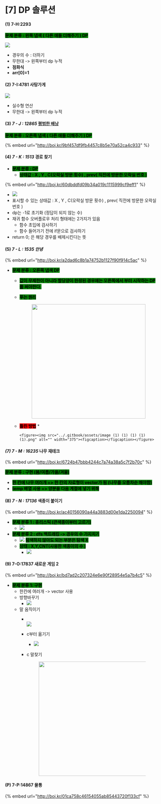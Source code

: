 # \[7] DP 솔루션

#### (1) 7-H:2293

<mark style="background-color:green;">**문제 분류 : 왼쪽 냅색 ( 다른 애들 더해주기 ) DP**</mark>

![](<../.gitbook/assets/image (3) (1) (1) (1).png>)

* 경우의 수 : 더하기
* 무한대 -> 왼쪽부터 dp 누적
* **점화식**
* **arr\[0]=1**

#### (2) 7-I:4781 사탕가게

![](<../.gitbook/assets/image (2) (1) (1) (1).png>)

* 실수형 연산
* 무한대 -> 왼쪽부터 dp 누적&#x20;

#### (3) _7 - J : 12865_ [평범한 배낭](https://www.acmicpc.net/problem/12865)

<mark style="background-color:green;">**문제 분류 : 오른쪽 냅색 ( 다른 애들 더해주기 ) DP**</mark>

{% embed url="http://boj.kr/9bf457df9fb4457c8b5e70a52ca4c933" %}

#### (4) _7 - K : 1513_ 경로 찾기

* <mark style="background-color:green;">**문제 분류 : DP**</mark>
  * <mark style="background-color:green;">**상태값 : X , Y , C(오락실 방문 횟수) , prev( 직전에 방문한 오락실 번호 )**</mark>

{% embed url="http://boj.kr/60dbddfd09b34a019c1115999cf9eff1" %}

* ![](<../.gitbook/assets/image (35).png>)
* 표시할 수 있는 상태값 : X , Y , C(오락실 방문 횟수) , prev( 직전에 방문한 오락실 번호 )
* dp는 -1로 초기화 (정답이 되지 않는 수)
* 재귀 함수 오버플로우 처리 형태에는 2가지가 있음
  * 함수 초입에 검사하기
  * 함수 들어가기 전에 if문으로 검사하기
* return 0; 은 해당 경우를 배제시킨다는 뜻

#### (5) _7 - L : 1535 안녕_

{% embed url="http://boj.kr/a2dad6c8b1a74752b1127f90f914c5ac" %}

* <mark style="background-color:green;">**문제 분류 : 오른쪽 냅색 DP**</mark>
  * <mark style="background-color:green;">**값이 무제한이 아니라 할당양이 한정된 경우에는 오른쪽에서 부터 시작하는 DP를 써야한다.**</mark>
  *   <mark style="background-color:green;">**푸는 원리**</mark>

      <figure><img src="../.gitbook/assets/image (1) (1) (1) (1).png" alt="" width="375"><figcaption></figcaption></figure>
  * <mark style="background-color:red;">**틀린 방법**</mark>
    *

        <figure><img src="../.gitbook/assets/image (1) (1) (1) (1) (1).png" alt="" width="375"><figcaption></figcaption></figure>



#### _(7) 7 - M : 16235_ 나무 재테크

{% embed url="http://boj.kr/6724b47bbb4244c7a74a38a5c7f2b70c" %}

<mark style="background-color:green;">**문제 분류 :  구현 (봄/여름/가을/겨울)**</mark>

* <mark style="background-color:green;">**한 칸에 나무 여러개 => 한 칸의 자료형이 vector가 됨 (나무를 오름차순 해야함)**</mark>
* <mark style="background-color:green;">**temp 배열 사용 => 양분을 다음 계절에 넣기 위해**</mark>

#### (8) _7 - N : 17136_ 색종이 붙이기

{% embed url="http://boj.kr/ac40156090a44a3883d00e1da2250094" %}

* <mark style="background-color:green;">**문제 분류 1 : 휴리스틱 (큰색종이부터 고르기)**</mark>
  * ![](<../.gitbook/assets/image (73).png>)
* <mark style="background-color:green;">**문제 분류 2 : dfs 백트래킹 -> 경우의 수 가지치기**</mark>
  * ![](<../.gitbook/assets/image (71).png>) <mark style="background-color:green;">**탐색하지 않아도 되는 부분은 탐색 X**</mark>
  * <mark style="background-color:green;">**상태 :  X,Y,CNT(사용한 색종이의 수 )**</mark>
    * ![](<../.gitbook/assets/image (72).png>)

#### (9) 7-O:17837 새로운 게임 2

{% embed url="http://boj.kr/bd7ad2c207324e6e90f28954e5a7b4c5" %}

* <mark style="background-color:green;">**문제 분류 1: 구현**</mark>
  * 한칸에 여러개 -> vector 사용
  * 방향바꾸기
    * ![](<../.gitbook/assets/image (79).png>)
  * 말 움직이기
    * \
      ![](<../.gitbook/assets/image (80).png>)
    * c부터 옮기기
      * ![](<../.gitbook/assets/image (82).png>)
    *   c 말찾기

        <div align="left">

        <figure><img src="../.gitbook/assets/image (81).png" alt="" width="375"><figcaption></figcaption></figure>

        </div>

#### (P) 7-P:14867 물통

{% embed url="http://boj.kr/01ca758c46154055ab85443720f133cf" %}
